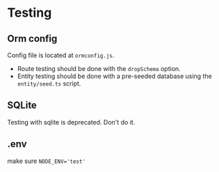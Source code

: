 # Testing

## Orm config

Config file is located at `ormconfig.js`.

* Route testing should be done with the `dropSchema` option.
* Entity testing should be done with a pre-seeded database using the `entity/seed.ts` script.


## SQLite

Testing with sqlite is deprecated. Don't do it.

## .env

make sure `NODE_ENV='test'`